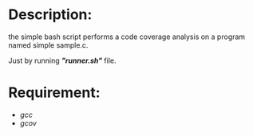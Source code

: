 # Description:
the simple bash script performs a code coverage analysis on a program named simple sample.c. 

Just by running **_"runner.sh"_** file.

# Requirement:
- *gcc*
- *gcov*

